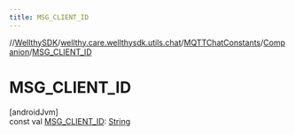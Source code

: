 ```yaml
---
title: MSG_CLIENT_ID
---
```

//[WellthySDK](../../../../index.html)/[wellthy.care.wellthysdk.utils.chat](../../index.html)/[MQTTChatConstants](../index.html)/[Companion](index.html)/[MSG_CLIENT_ID](-m-s-g_-c-l-i-e-n-t_-i-d.html)



# MSG_CLIENT_ID



[androidJvm]\
const val [MSG_CLIENT_ID](-m-s-g_-c-l-i-e-n-t_-i-d.html): [String](https://kotlinlang.org/api/latest/jvm/stdlib/kotlin/-string/index.html)




